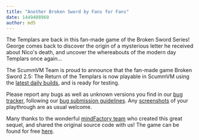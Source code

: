 ```yaml
---
title: "Another Broken Sword by Fans for Fans"
date: 1449408960
author: md5
---
```


The Templars are back in this fan-made game of the Broken Sword Series! George comes back to discover the origin of a mysterious letter he received about Nico's death, and uncover the whereabouts of the modern day Templars once again...

The ScummVM Team is proud to announce that the fan-made game Broken Sword 2.5: The Return of the Templars is now playable in ScummVM using the [latest daily builds](/downloads/#daily), and is ready for testing.

Please report any bugs as well as unknown versions you find in our [bug tracker](http://bugs.scummvm.org/), following our [bug submission guidelines](/faq/#question.report-bugs). Any [screenshots](http://wiki.scummvm.org/index.php/Screenshots) of your playthrough are as usual welcome.

Many thanks to the wonderful [mindFactory team](http://brokensword25.com/team/mitglieder.htm) who created this great sequel, and shared the original source code with us! The game can be found for free [here](http://brokensword25.com/).
